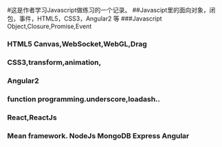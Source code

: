 #这是作者学习Javascript做练习的一个记录。
##Javascipt里的面向对象，闭包，事件，HTML5，CSS3，Angular2 等
###Javascript Object,Closure,Promise,Event
### HTML5 Canvas,WebSocket,WebGL,Drag
### CSS3,transform,animation,
### Angular2
### function programming.underscore,loadash..
### React,ReactJs
### Mean framework. NodeJs MongoDB Express Angular

